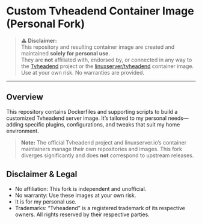# Custom Tvheadend Container Image (Personal Fork)

> **⚠️ Disclaimer:**  
> This repository and resulting container image are created and maintained **solely for personal use**.  
> They are **not** affiliated with, endorsed by, or connected in any way to the [Tvheadend](https://tvheadend.org/) project or the [linuxserver/tvheadend](https://github.com/linuxserver/docker-tvheadend) container image.  
> Use at your own risk. No warranties are provided.

---

## Overview

This repository contains Dockerfiles and supporting scripts to build a customized Tvheadend server image. It’s tailored to my personal needs—adding specific plugins, configurations, and tweaks that suit my home environment.

> **Note:** The official Tvheadend project and linuxserver.io’s container maintainers manage their own repositories and images. This fork diverges significantly and does **not** correspond to upstream releases.

## Disclaimer & Legal

- No affiliation: This fork is independent and unofficial.
- No warranty: Use these images at your own risk.
- It is for my personal use.
- Trademarks: “Tvheadend” is a registered trademark of its respective owners. All rights reserved by their respective parties.
